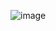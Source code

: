 
![image](https://github.com/BillViktor/OrdelFusk/assets/126798316/b339fa40-ff63-4d64-962e-31fd1565f6f9)
